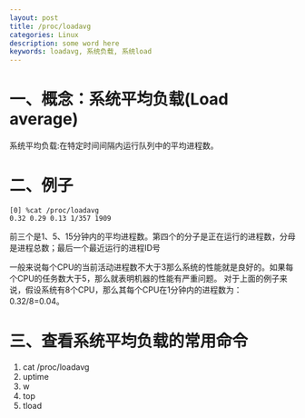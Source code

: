 ```yaml
---
layout: post
title: /proc/loadavg
categories: Linux
description: some word here
keywords: loadavg, 系统负载, 系统load
---
```


# 一、概念：系统平均负载(Load average)
系统平均负载:在特定时间间隔内运行队列中的平均进程数。

# 二、例子
```shell
[0] %cat /proc/loadavg 
0.32 0.29 0.13 1/357 1909
```

前三个是1、5、15分钟内的平均进程数。第四个的分子是正在运行的进程数，分母是进程总数；最后一个最近运行的进程ID号

一般来说每个CPU的当前活动进程数不大于3那么系统的性能就是良好的。如果每个CPU的任务数大于5，那么就表明机器的性能有严重问题。
对于上面的例子来说，假设系统有8个CPU，那么其每个CPU在1分钟内的进程数为：0.32/8=0.04。

# 三、查看系统平均负载的常用命令
1. cat /proc/loadavg
2. uptime
3. w
4. top
5. tload

